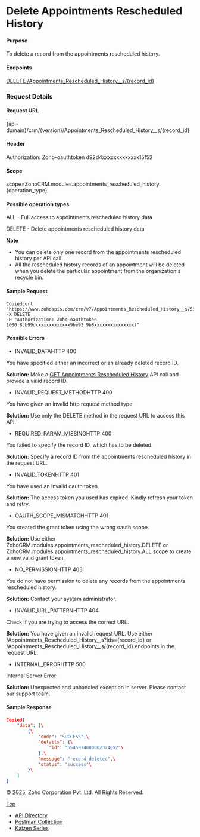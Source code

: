 
# Delete Appointments Rescheduled History

#### Purpose

To delete a record from the appointments rescheduled history.

#### Endpoints

[DELETE /Appointments\_Rescheduled\_History\_\_s/{record\_id}](https://www.zoho.com/crm/developer/docs/api/v7/delete-appointments-rescheduled-history.html)

### Request Details

#### Request URL

{api-domain}/crm/{version}/Appointments\_Rescheduled\_History\_\_s/{record\_id}

#### Header

Authorization: Zoho-oauthtoken d92d4xxxxxxxxxxxxx15f52

#### Scope

scope=ZohoCRM.modules.appointments\_rescheduled\_history.{operation\_type}

#### Possible operation types

ALL - Full access to appointments rescheduled history data

DELETE - Delete appointments rescheduled history data

**Note**

- You can delete only one record from the appointments rescheduled history per API call.
- All the rescheduled history records of an appointment will be deleted when you delete the particular appointment from the organization's recycle bin.

#### Sample Request

``` curl
Copiedcurl "https://www.zohoapis.com/crm/v7/Appointments_Rescheduled_History__s/5545974000002324052"
-X DELETE
-H "Authorization: Zoho-oauthtoken 1000.8cb99dxxxxxxxxxxxxx9be93.9b8xxxxxxxxxxxxxxxf"

```

#### Possible Errors

- INVALID\_DATAHTTP 400



You have specified either an incorrect or an already deleted record ID.

**Solution:** Make a [GET Appointments Rescheduled History](https://www.zoho.com/crm/developer/docs/api/v7/get-appointments-rescheduled-history.html) API call and provide a valid record ID.

- INVALID\_REQUEST\_METHODHTTP 400



You have given an invalid http request method type.

**Solution:** Use only the DELETE method in the request URL to access this API.

- REQUIRED\_PARAM\_MISSINGHTTP 400



You failed to specify the record ID, which has to be deleted.

**Solution:** Specify a record ID from the appointments rescheduled history in the request URL.

- INVALID\_TOKENHTTP 401



You have used an invalid oauth token.

**Solution:** The access token you used has expired. Kindly refresh your token and retry.

- OAUTH\_SCOPE\_MISMATCHHTTP 401



You created the grant token using the wrong oauth scope.

**Solution:** Use either ZohoCRM.modules.appointments\_rescheduled\_history.DELETE or ZohoCRM.modules.appointments\_rescheduled\_history.ALL scope to create a new valid grant token.

- NO\_PERMISSIONHTTP 403



You do not have permission to delete any records from the appointments rescheduled history.

**Solution:** Contact your system administrator.

- INVALID\_URL\_PATTERNHTTP 404



Check if you are trying to access the correct URL.

**Solution:** You have given an invalid request URL. Use either /Appointments\_Rescheduled\_History\_\_s?ids={record\_id} or /Appointments\_Rescheduled\_History\_\_s/{record\_id} endpoints in the request URL.

- INTERNAL\_ERRORHTTP 500



Internal Server Error

**Solution:** Unexpected and unhandled exception in server. Please contact our support team.


#### Sample Response

``` json
Copied{
    "data": [\
        {\
            "code": "SUCCESS",\
            "details": {\
                "id": "5545974000002324052"\
            },\
            "message": "record deleted",\
            "status": "success"\
        }\
    ]
}
```

© 2025, Zoho Corporation Pvt. Ltd. All Rights Reserved.

[Top](https://www.zoho.com/crm/developer/docs/api/v7/delete-appointments-rescheduled-history.html#top)

- [API Directory](https://www.zoho.com/crm/developer/docs/api-directory.html?source_from=qlink_)
- [Postman Collection](https://www.postman.com/zohocrmdevelopers/workspace/zoho-crm-developers/overview?source_from=qlink_)
- [Kaizen Series](https://www.zoho.com/crm/developer/docs/kaizen-series-directory.html?source_from=qlink_)
